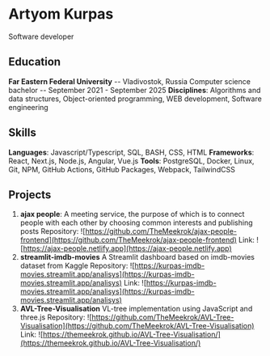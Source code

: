 # Artyom Kurpas

Software developer

## Education
**Far Eastern Federal University** -- Vladivostok, Russia
Computer science bachelor -- September 2021 - September 2025
**Disciplines**: Algorithms and data structures, Object-oriented programming, WEB development, Software
engineering

## Skills
**Languages**: Javascript/Typescript, SQL, BASH, CSS, HTML
**Frameworks**: React, Next.js, Node.js, Angular, Vue.js
**Tools**: PostgreSQL, Docker, Linux, Git, NPM, GitHub Actions, GitHub Packages, Webpack, TailwindCSS

## Projects
1. **ajax people**:
   A meeting service, the purpose of which is to connect people with each other by choosing common interests and publishing posts
   Repository: ![https://github.com/TheMeekrok/ajax-people-frontend](https://github.com/TheMeekrok/ajax-people-frontend)
   Link: ![https://ajax-people.netlify.app](https://ajax-people.netlify.app)
2. **streamlit-imdb-movies**
   A Streamlit dashboard based on imdb-movies dataset from Kaggle
   Repository: ![https://kurpas-imdb-movies.streamlit.app/analisys](https://kurpas-imdb-movies.streamlit.app/analisys)
   Link: ![https://kurpas-imdb-movies.streamlit.app/analisys](https://kurpas-imdb-movies.streamlit.app/analisys)
3. **AVL-Tree-Visualisation**
   VL-tree implementation using JavaScript and three.js
   Repository: ![https://github.com/TheMeekrok/AVL-Tree-Visualisation](https://github.com/TheMeekrok/AVL-Tree-Visualisation)
   Link: ![https://themeekrok.github.io/AVL-Tree-Visualisation/](https://themeekrok.github.io/AVL-Tree-Visualisation/)
